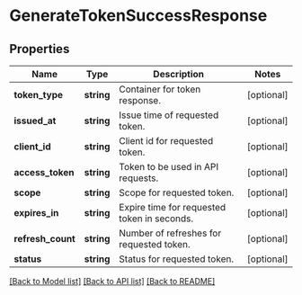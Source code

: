 # GenerateTokenSuccessResponse

## Properties
Name | Type | Description | Notes
------------ | ------------- | ------------- | -------------
**token_type** | **string** | Container for token response. | [optional] 
**issued_at** | **string** | Issue time of requested token. | [optional] 
**client_id** | **string** | Client id for requested token. | [optional] 
**access_token** | **string** | Token to be used in API requests. | [optional] 
**scope** | **string** | Scope for requested token. | [optional] 
**expires_in** | **string** | Expire time for requested token in seconds. | [optional] 
**refresh_count** | **string** | Number of refreshes for requested token. | [optional] 
**status** | **string** | Status for requested token. | [optional] 

[[Back to Model list]](../../README.md#documentation-for-models) [[Back to API list]](../../README.md#documentation-for-api-endpoints) [[Back to README]](../../README.md)

